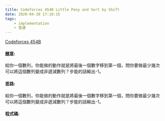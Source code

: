```yaml
---
title: Codeforces 454B Little Pony and Sort by Shift
date: 2020-04-30 17:16:15
tags:
    - implementation
    - 普通
---
```

[Codeforces 454B](https://codeforces.com/problemset/problem/454/B)
<!-- more -->

#### 題意:
給你一個數列，你能做的動作就是將最後一個數字移到第一個，問你要做最少幾次可以將這個數列變成非遞減數列？步能的話輸出-1。

#### 思路:
給你一個數列，你能做的動作就是將最後一個數字移到第一個，問你要做最少幾次可以將這個數列變成非遞減數列？步能的話輸出-1。

#### 程式碼:
<script src="https://gist.github.com/Daviswww/a8cd8fe5c79e1c1ac22690e83aed27a7.js"></script>